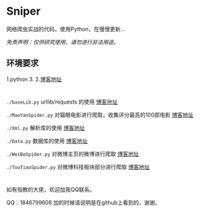 # Sniper

网络爬虫实战的代码，使用Python，在慢慢更新...

*免责声明：仅供研究使用，请勿进行非法用途。*

## 环境要求

1.python 3.
2.[博客地址](http://www.sniper97.cn/index.php/category/note/worm/envirment)

#
`./baseLib.py`   urllib/requests 的使用     [博客地址](http://www.sniper97.cn/index.php/category/note/worm/baselib)

`./MaoYanSpider.py`       对猫眼电影进行爬取，收集评分最高的100部电影  [博客地址](http://www.sniper97.cn/index.php/category/note/worm/maoyan)

`./Xml.py`                解析库的使用                            [博客地址](http://www.sniper97.cn/index.php/category/note/worm/XML)

`./Data.py`               数据库的使用                [博客地址](http://www.sniper97.cn/index.php/category/note/worm/data)

`./WeiBoSpider.py`             对微博主页的微博进行爬取         [博客地址](http://www.sniper97.cn/index.php/category/note/worm/weibo)

`./TouTiaoSpider.py`        对微博科技板块部分进行爬取       [博客地址](http://www.sniper97.cn/index.php/category/note/worm/toutiaox )

#


如有指教的大佬，欢迎加我QQ联系。

QQ：1846799608 加的时候请说明是在github上看到的，谢谢。

